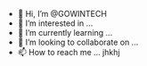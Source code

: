 - 👋 Hi, I’m @GOWINTECH
- 👀 I’m interested in ...
- 🌱 I’m currently learning ...
- 💞️ I’m looking to collaborate on ...
- 📫 How to reach me ...
jhkhj
<!---
GOWINTECH/GOWINTECH is a ✨ special ✨ repository because its `README.md` (this file) appears on your GitHub profile.
You can click the Preview link to take a look at your changes.
--->
